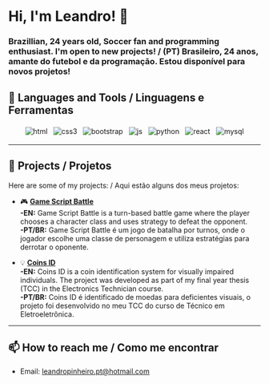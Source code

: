 # Hi, I'm Leandro! 👋

### Brazillian, 24 years old, Soccer fan and programming enthusiast. I'm open to new projects! / (PT) Brasileiro, 24 anos, amante do futebol e da programação. Estou disponível para novos projetos!

## 🌱 Languages and Tools / Linguagens e Ferramentas

<p align="center">
  <!-- Para mais ícones, siga o link https://github.com/MikeCodesDotNET/ColoredBadges -->
  <img src="https://img.shields.io/badge/HTML-e34c26?style=flat&logo=html5&logoColor=white" alt="html" style="vertical-align:top; margin:4px">    
  <img src="https://img.shields.io/badge/CSS3-1572B6?style=flat&logo=css3&logoColor=white" alt="css3" style="vertical-align:top; margin:4px">
  <img src="https://img.shields.io/badge/Bootstrap-7952B3?style=flat&logo=bootstrap&logoColor=white" alt="bootstrap" style="vertical-align:top; margin:4px">
  <img src="https://img.shields.io/badge/JavaScript-323330?style=flat&logo=javascript&logoColor=F7DF1E" alt="js" style="vertical-align:top; margin:4px">
  <img src="https://img.shields.io/badge/Python-14354C?style=flat&logo=python&logoColor=white" alt="python" style="vertical-align:top; margin:4px">
  <img src="https://img.shields.io/badge/React-61DAFB?style=flat&logo=react&logoColor=black" alt="react" style="vertical-align:top; margin:4px">
  <img src="https://img.shields.io/badge/MySQL-4479A1?style=flat&logo=mysql&logoColor=white" alt="mysql" style="vertical-align:top; margin:4px">
</p>

---

## 📝 Projects / Projetos

Here are some of my projects: / Aqui estão alguns dos meus projetos:


- 🎮 **[Game Script Battle](https://github.com/Leandro-Gertrudes/script-battle)**  
    **-EN:** Game Script Battle is a turn-based battle game where the player chooses a character class and uses strategy to defeat the opponent.</br>
    **-PT/BR:** Game Script Battle é um jogo de batalha por turnos, onde o jogador escolhe uma classe de personagem e utiliza estratégias para derrotar o oponente.


- 💡 **[Coins ID](https://github.com/Leandro-Gertrudes/coins-id)**  
    **-EN:** Coins ID is a coin identification system for visually impaired individuals. The project was developed as part of my final year thesis (TCC) in the Electronics Technician course. </br>
    **-PT/BR:** Coins ID é identificado de moedas para deficientes visuais, o projeto foi desenvolvido no meu TCC do curso de Técnico em Eletroeletrônica.

---

## 📫 How to reach me / Como me encontrar
- Email: leandropinheiro.pt@hotmail.com


